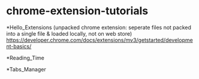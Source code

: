 # chrome-extension-tutorials
*Hello_Extensions (unpacked chrome extension: seperate files not packed into a single file & loaded locally, not on web store) https://developer.chrome.com/docs/extensions/mv3/getstarted/development-basics/

*Reading_Time

*Tabs_Manager
